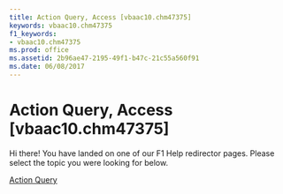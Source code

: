```yaml
---
title: Action Query, Access [vbaac10.chm47375]
keywords: vbaac10.chm47375
f1_keywords:
- vbaac10.chm47375
ms.prod: office
ms.assetid: 2b96ae47-2195-49f1-b47c-21c55a560f91
ms.date: 06/08/2017
---
```



# Action Query, Access [vbaac10.chm47375]

Hi there! You have landed on one of our F1 Help redirector pages. Please select the topic you were looking for below.

[Action Query](http://msdn.microsoft.com/library/a59c517e-00f4-fc1b-3fef-ac13f00e2317%28Office.15%29.aspx)

